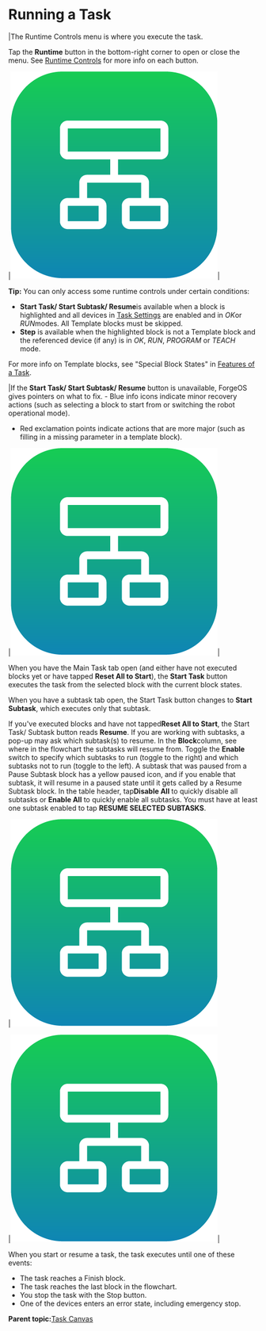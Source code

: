 # Running a Task

|The Runtime Controls menu is where you execute the task.

Tap the **Runtime** button in the bottom-right corner to open or close the menu. See [Runtime Controls](TaskCanvasOverview.md) for more info on each button.

|![](../Images/TaskCanvas/TaskCanvas-Icon.png)|

**Tip:** You can only access some runtime controls under certain conditions:

-   **Start Task/ Start Subtask/ Resume**is available when a block is highlighted and all devices in [Task Settings](TaskSettings.md) are enabled and in *OK*or *RUN*modes. All Template blocks must be skipped.
-   **Step** is available when the highlighted block is not a Template block and the referenced device \(if any\) is in *OK*, *RUN*, *PROGRAM* or *TEACH* mode.

For more info on Template blocks, see "Special Block States" in [Features of a Task](FeaturesOfATask.md).

|If the **Start Task/ Start Subtask/ Resume** button is unavailable, ForgeOS gives pointers on what to fix. -   Blue info icons indicate minor recovery actions \(such as selecting a block to start from or switching the robot operational mode\).

-   Red exclamation points indicate actions that are more major \(such as filling in a missing parameter in a template block\).

|![](../Images/TaskCanvas/TaskCanvas-Icon.png)|

When you have the Main Task tab open \(and either have not executed blocks yet or have tapped **Reset All to Start**\), the **Start Task** button executes the task from the selected block with the current block states.

When you have a subtask tab open, the Start Task button changes to **Start Subtask**, which executes only that subtask.

If you've executed blocks and have not tapped**Reset All to Start**, the Start Task/ Subtask button reads **Resume**. If you are working with subtasks, a pop-up may ask which subtask\(s\) to resume. In the **Block**column, see where in the flowchart the subtasks will resume from. Toggle the **Enable** switch to specify which subtasks to run \(toggle to the right\) and which subtasks not to run \(toggle to the left\). A subtask that was paused from a Pause Subtask block has a yellow paused icon, and if you enable that subtask, it will resume in a paused state until it gets called by a Resume Subtask block. In the table header, tap**Disable All** to quickly disable all subtasks or **Enable All** to quickly enable all subtasks. You must have at least one subtask enabled to tap **RESUME SELECTED SUBTASKS**.

|![](../Images/TaskCanvas/TaskCanvas-Icon.png)

|![](../Images/TaskCanvas/TaskCanvas-Icon.png)|

When you start or resume a task, the task executes until one of these events:

-   The task reaches a Finish block.
-   The task reaches the last block in the flowchart.
-   You stop the task with the Stop button.
-   One of the devices enters an error state, including emergency stop.

**Parent topic:**[Task Canvas](../TaskCanvas/TaskCanvasOverview.md)

